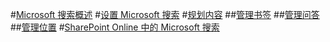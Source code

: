 #[Microsoft 搜索概述](overview-microsoft-search.md)
#[设置 Microsoft 搜索](setup-microsoft-search.md)
#[规划内容](plan-your-content.md)
##[管理书签](manage-bookmarks.md)
##[管理问答](manage-qas.md)
##[管理位置](manage-locations.md)
#[SharePoint Online 中的 Microsoft 搜索](get-started-search-in-sharepoint-online.md)